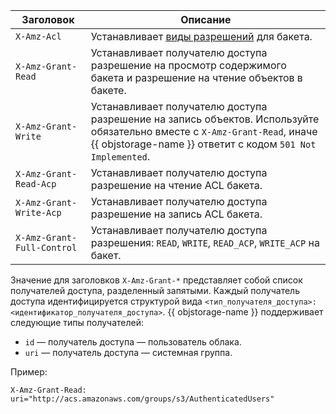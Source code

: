 Заголовок | Описание
--- | ---
`X-Amz-Acl` | Устанавливает [виды разрешений](../concepts/acl.md#permissions-types) для бакета.
`X-Amz-Grant-Read` | Устанавливает получателю доступа разрешение на просмотр содержимого бакета и разрешение на чтение объектов в бакете.
`X-Amz-Grant-Write` | Устанавливает получателю доступа разрешение на запись объектов. Используйте обязательно вместе с `X-Amz-Grant-Read`, иначе {{ objstorage-name }} ответит с кодом `501 Not Implemented`.
`X-Amz-Grant-Read-Acp` | Устанавливает получателю доступа разрешение на чтение ACL бакета.
`X-Amz-Grant-Write-Acp` | Устанавливает получателю доступа разрешение на запись ACL бакета.
`X-Amz-Grant-Full-Control` | Устанавливает получателю доступа разрешения: `READ`, `WRITE`, `READ_ACP`, `WRITE_ACP` на бакет.

Значение для заголовков `X-Amz-Grant-*` представляет собой список получателей доступа, разделенный запятыми. Каждый получатель доступа идентифицируется структурой вида `<тип_получателя_доступа>:<идентификатор_получателя_доступа>`. {{ objstorage-name }} поддерживает следующие типы получателей:
* `id` — получатель доступа — пользователь облака.
* `uri` — получатель доступа — системная группа.

Пример:

```
X-Amz-Grant-Read: uri="http://acs.amazonaws.com/groups/s3/AuthenticatedUsers"
```